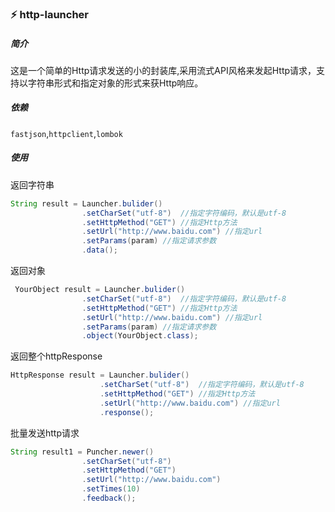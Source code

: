 ### ⚡ http-launcher
##### 简介
这是一个简单的Http请求发送的小的封装库,采用流式API风格来发起Http请求，支持以字符串形式和指定对象的形式来获Http响应。

##### 依赖
`fastjson`,`httpclient`,`lombok`

##### 使用
返回字符串
```java
String result = Launcher.bulider()
                .setCharSet("utf-8")  //指定字符编码，默认是utf-8
                .setHttpMethod("GET") //指定Http方法
                .setUrl("http://www.baidu.com") //指定url
                .setParams(param) //指定请求参数
                .data();
```
返回对象
```java
 YourObject result = Launcher.bulider()
                .setCharSet("utf-8")  //指定字符编码，默认是utf-8
                .setHttpMethod("GET") //指定Http方法
                .setUrl("http://www.baidu.com") //指定url
                .setParams(param) //指定请求参数
                .object(YourObject.class);
```
返回整个httpResponse
```java
HttpResponse result = Launcher.bulider()
                    .setCharSet("utf-8")  //指定字符编码，默认是utf-8
                    .setHttpMethod("GET") //指定Http方法
                    .setUrl("http://www.baidu.com") //指定url
                    .response();

```

批量发送http请求
```java
String result1 = Puncher.newer()
                .setCharSet("utf-8")
                .setHttpMethod("GET")
                .setUrl("http://www.baidu.com")
                .setTimes(10)
                .feedback();

```